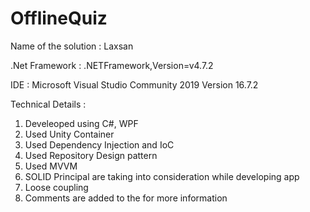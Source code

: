 # OfflineQuiz

Name of the solution : Laxsan

.Net Framework : .NETFramework,Version=v4.7.2

IDE : Microsoft Visual Studio Community 2019 Version 16.7.2

Technical Details :

1. Develeoped using C#, WPF
2. Used Unity Container
3. Used Dependency Injection and IoC
4. Used Repository Design pattern 
5. Used MVVM 
6. SOLID Principal are taking into consideration while developing app
7. Loose coupling
8. Comments are added to the for more information  


